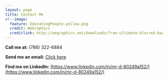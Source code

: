 ```yaml
---
layout: page
title: Contact Me
<!--image:
  feature: EducatingPeople-yellow.png
  credit: WeGraphics
  creditlink: http://wegraphics.net/downloads/free-ultimate-blurred-background-pack/ -->
---
```



**Call me at:** (786) 322-6884

**Send me an email:** <a href="mailto:dunieskiotano.trainer@gmail.com">Click here</a>

**Find me on LinkedIn:** [https://www.linkedin.com/in/mr-d-80249a152/](https://www.linkedin.com/in/mr-d-80249a152/)



